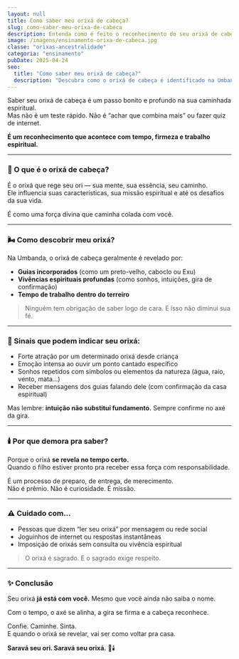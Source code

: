 ```yaml
---
layout: null
title: Como saber meu orixá de cabeça?
slug: como-saber-meu-orixa-de-cabeca
description: Entenda como é feito o reconhecimento do seu orixá de cabeça na Umbanda e por que esse processo exige tempo e entrega.
image: /imagens/ensinamento-orixa-de-cabeca.jpg
classe: "orixas-ancestralidade"
categoria: "ensinamento"
pubDate: 2025-04-24
seo:
  title: "Como saber meu orixá de cabeça?"
  description: "Descubra como o orixá de cabeça é identificado na Umbanda e por que essa revelação deve ser feita com fundamento e respeito espiritual."
---
```

Saber seu orixá de cabeça é um passo bonito e profundo na sua caminhada espiritual.  
Mas não é um teste rápido. Não é “achar que combina mais” ou fazer quiz de internet.

**É um reconhecimento que acontece com tempo, firmeza e trabalho espiritual.**

---

### 🌿 O que é o orixá de cabeça?

É o orixá que rege seu ori — sua mente, sua essência, seu caminho.  
Ele influencia suas características, sua missão espiritual e até os desafios da sua vida.

É como uma força divina que caminha colada com você.

---

### 🌬️ Como descobrir meu orixá?

Na Umbanda, o orixá de cabeça geralmente é revelado por:

- **Guias incorporados** (como um preto-velho, caboclo ou Exu)
- **Vivências espirituais profundas** (como sonhos, intuições, gira de confirmação)
- **Tempo de trabalho dentro do terreiro**

> Ninguém tem obrigação de saber logo de cara. E isso não diminui sua fé.

---

### 🧿 Sinais que podem indicar seu orixá:

- Forte atração por um determinado orixá desde criança  
- Emoção intensa ao ouvir um ponto cantado específico  
- Sonhos repetidos com símbolos ou elementos da natureza (água, raio, vento, mata...)  
- Receber mensagens dos guias falando dele (com confirmação da casa espiritual)

Mas lembre: **intuição não substitui fundamento.** Sempre confirme no axé da gira.

---

### 🕯️ Por que demora pra saber?

Porque o orixá **se revela no tempo certo.**  
Quando o filho estiver pronto pra receber essa força com responsabilidade.

É um processo de preparo, de entrega, de merecimento.  
Não é prêmio. Não é curiosidade. É missão.

---

### ⚠️ Cuidado com...

- Pessoas que dizem “ler seu orixá” por mensagem ou rede social  
- Joguinhos de internet ou respostas instantâneas  
- Imposição de orixás sem consulta ou vivência espiritual

> O orixá é sagrado. E o sagrado exige respeito.

---

### ✨ Conclusão

Seu orixá **já está com você.** Mesmo que você ainda não saiba o nome.

Com o tempo, o axé se alinha, a gira se firma e a cabeça reconhece.

Confie. Caminhe. Sinta.  
E quando o orixá se revelar, vai ser como voltar pra casa.

**Saravá seu ori. Saravá seu orixá.** 🌿🕯️

